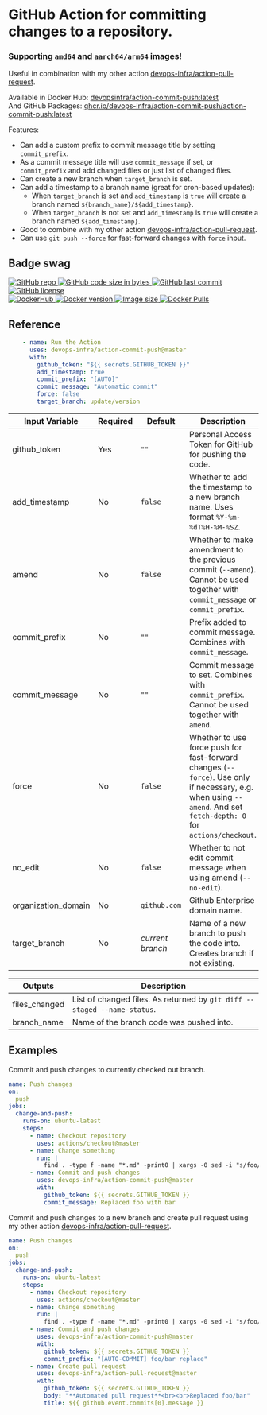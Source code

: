 # GitHub Action for committing changes to a repository.

### Supporting `amd64` and `aarch64/arm64` images!

Useful in combination with my other action [devops-infra/action-pull-request](https://github.com/devops-infra/action-pull-request).

Available in Docker Hub: [devopsinfra/action-commit-push:latest](https://hub.docker.com/repository/docker/devopsinfra/action-commit-push)
<br>
And GitHub Packages: [ghcr.io/devops-infra/action-commit-push/action-commit-push:latest](https://github.com/orgs/devops-infra/packages/container/package/action-commit-push)


Features:
* Can add a custom prefix to commit message title by setting `commit_prefix`.
* As a commit message title will use `commit_message` if set, or `commit_prefix` and add changed files or just list of changed files.
* Can create a new branch when `target_branch` is set.
* Can add a timestamp to a branch name (great for cron-based updates): 
  * When `target_branch` is set and `add_timestamp` is `true` will create a branch named `${branch_name}/${add_timestamp}`. 
  * When `target_branch` is not set and `add_timestamp` is `true` will create a branch named `${add_timestamp}`.
* Good to combine with my other action [devops-infra/action-pull-request](https://github.com/devops-infra/action-pull-request).
* Can use `git push --force` for fast-forward changes with `force` input.


## Badge swag
[
![GitHub repo](https://img.shields.io/badge/GitHub-devops--infra%2Faction--commit--push-blueviolet.svg?style=plastic&logo=github)
![GitHub code size in bytes](https://img.shields.io/github/languages/code-size/devops-infra/action-commit-push?color=blueviolet&label=Code%20size&style=plastic&logo=github)
![GitHub last commit](https://img.shields.io/github/last-commit/devops-infra/action-commit-push?color=blueviolet&logo=github&style=plastic&label=Last%20commit)
![GitHub license](https://img.shields.io/github/license/devops-infra/action-commit-push?color=blueviolet&logo=github&style=plastic&label=License)
](https://github.com/devops-infra/action-commit-push "shields.io")
<br>
[
![DockerHub](https://img.shields.io/badge/DockerHub-devopsinfra%2Faction--commit--push-blue.svg?style=plastic&logo=docker)
![Docker version](https://img.shields.io/docker/v/devopsinfra/action-commit-push?color=blue&label=Version&logo=docker&style=plastic)
![Image size](https://img.shields.io/docker/image-size/devopsinfra/action-commit-push/latest?label=Image%20size&style=plastic&logo=docker)
![Docker Pulls](https://img.shields.io/docker/pulls/devopsinfra/action-commit-push?color=blue&label=Pulls&logo=docker&style=plastic)
](https://hub.docker.com/r/devopsinfra/action-commit-push "shields.io")


## Reference

```yaml
    - name: Run the Action
      uses: devops-infra/action-commit-push@master
      with:
        github_token: "${{ secrets.GITHUB_TOKEN }}"
        add_timestamp: true
        commit_prefix: "[AUTO]"
        commit_message: "Automatic commit"
        force: false
        target_branch: update/version
```


| Input Variable      | Required | Default          | Description                                                                                                                                                        |
| ------------------- | -------- | ---------------- | ------------------------------------------------------------------------------------------------------------------------------------------------------------------ |
| github_token        | Yes      | `""`             | Personal Access Token for GitHub for pushing the code.                                                                                                             |
| add_timestamp       | No       | `false`          | Whether to add the timestamp to a new branch name. Uses format `%Y-%m-%dT%H-%M-%SZ`.                                                                               |
| amend               | No       | `false`          | Whether to make amendment to the previous commit (`--amend`). Cannot be used together with `commit_message` or `commit_prefix`.                                    |
| commit_prefix       | No       | `""`             | Prefix added to commit message. Combines with `commit_message`.                                                                                                    |
| commit_message      | No       | `""`             | Commit message to set. Combines with `commit_prefix`. Cannot be used together with `amend`.                                                                        |
| force               | No       | `false`          | Whether to use force push for fast-forward changes (`--force`). Use only if necessary, e.g. when using `--amend`. And set `fetch-depth: 0` for `actions/checkout`. |
| no_edit             | No       | `false`          | Whether to not edit commit message when using amend (`--no-edit`).                                                                                                 |
| organization_domain | No       | `github.com`     | Github Enterprise domain name.                                                                                                                                     |
| target_branch       | No       | *current branch* | Name of a new branch to push the code into. Creates branch if not existing.                                                                                        |

| Outputs       | Description                                                              |
| ------------- | ------------------------------------------------------------------------ |
| files_changed | List of changed files. As returned by `git diff --staged --name-status`. |
| branch_name   | Name of the branch code was pushed into.                                 |


## Examples

Commit and push changes to currently checked out branch.
```yaml
name: Push changes
on:
  push
jobs:
  change-and-push:
    runs-on: ubuntu-latest
    steps:
      - name: Checkout repository
        uses: actions/checkout@master
      - name: Change something
        run: |
          find . -type f -name "*.md" -print0 | xargs -0 sed -i "s/foo/bar/g"
      - name: Commit and push changes
        uses: devops-infra/action-commit-push@master
        with:
          github_token: ${{ secrets.GITHUB_TOKEN }}
          commit_message: Replaced foo with bar
```

Commit and push changes to a new branch and create pull request using my other action [devops-infra/action-pull-request](https://github.com/devops-infra/action-pull-request).
```yaml
name: Push changes
on:
  push
jobs:
  change-and-push:
    runs-on: ubuntu-latest
    steps:
      - name: Checkout repository
        uses: actions/checkout@master
      - name: Change something
        run: |
          find . -type f -name "*.md" -print0 | xargs -0 sed -i "s/foo/bar/g"
      - name: Commit and push changes
        uses: devops-infra/action-commit-push@master
        with:
          github_token: ${{ secrets.GITHUB_TOKEN }}
          commit_prefix: "[AUTO-COMMIT] foo/bar replace"
      - name: Create pull request
        uses: devops-infra/action-pull-request@master
        with:
          github_token: ${{ secrets.GITHUB_TOKEN }}
          body: "**Automated pull request**<br><br>Replaced foo/bar"
          title: ${{ github.event.commits[0].message }}
```
